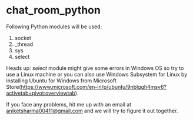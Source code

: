 # chat_room_python

Following Python modules will be used:

1. socket
2. _thread
3. sys
4. select

Heads up: _select_ module might give some errors in Windows OS so try to use a Linux machine or you can also use Windows Subsystem for Linux by installing Ubuntu for Windows from Microsoft Store(https://www.microsoft.com/en-in/p/ubuntu/9nblggh4msv6?activetab=pivot:overviewtab).

If you face any problems, hit me up with an email at aniketsharma00411@gmail.com and we will try to figure it out together.
